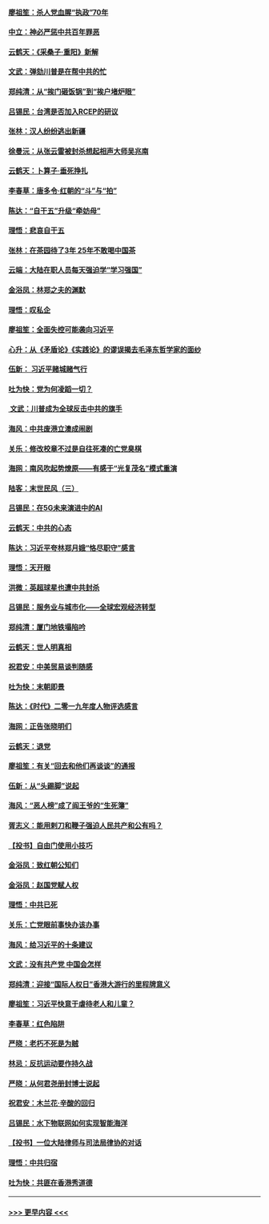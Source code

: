 #### [廖祖笙：杀人党血腥“执政”70年](../pages/nsc993/n11745144.md?t=12260122) 
#### [中立：神必严惩中共百年罪恶](../pages/nsc993/n11744970.md?t=12260122) 
#### [云鹤天：《采桑子‧重阳》新解](../pages/nsc993/n11744948.md?t=12260122) 
#### [文武：弹劾川普是在帮中共的忙](../pages/nsc993/n11744758.md?t=12260122) 
#### [郑纯清：从“挨门砸饭锅”到“挨户堵炉眼”](../pages/nsc993/n11744745.md?t=12260122) 
#### [吕锡民：台湾是否加入RCEP的研议](../pages/nsc993/n11744701.md?t=12260122) 
#### [张林：汉人纷纷逃出新疆](../pages/nsc993/n11743530.md?t=12260122) 
#### [徐曼沅：从张云雷被封杀想起相声大师吴兆南](../pages/nsc993/n11741816.md?t=12260122) 
#### [云鹤天：卜算子‧垂死挣扎](../pages/nsc993/n11739956.md?t=12260122) 
#### [李春草：唐多令‧红朝的“斗”与“拍”](../pages/nsc993/n11739830.md?t=12260122) 
#### [陈达：“自干五”升级“牵妨母”](../pages/nsc993/n11739724.md?t=12260122) 
#### [理悟：悲哀自干五](../pages/nsc993/n11739547.md?t=12260122) 
#### [张林：在茶园待了3年 25年不敢喝中国茶](../pages/nsc993/n11739240.md?t=12260122) 
#### [云端：大陆在职人员每天强迫学“学习强国”](../pages/nsc993/n11738735.md?t=12260122) 
#### [金浴凤：林郑之夫的渊默](../pages/nsc993/n11737735.md?t=12260122) 
#### [理悟：叹私企](../pages/nsc993/n11737715.md?t=12260122) 
#### [廖祖笙：全面失控可能袭向习近平](../pages/nsc993/n11737704.md?t=12260122) 
#### [心升：从《矛盾论》《实践论》的谬误揭去毛泽东哲学家的面纱](../pages/nsc993/n11736962.md?t=12260122) 
#### [伍新： 习近平赌城赌气行](../pages/nsc993/n11736929.md?t=12260122) 
#### [吐为快：党为何凌蹈一切？](../pages/nsc993/n11736915.md?t=12260122) 
#### [ 文武：川普成为全球反击中共的旗手](../pages/nsc993/n11736882.md?t=12260122) 
#### [海风：中共废港立澳成闹剧](../pages/nsc993/n11735857.md?t=12260122) 
#### [关乐：修改校章不过是自往死凑的亡党臭棋](../pages/nsc993/n11735097.md?t=12260122) 
#### [海网：南风吹起势燎原——有感于“光复茂名”模式重演](../pages/nsc993/n11732308.md?t=12260122) 
#### [陆客：末世民风（三）](../pages/nsc993/n11732211.md?t=12260122) 
#### [吕锡民：在5G未来演进中的AI](../pages/nsc993/n11730010.md?t=12260122) 
#### [云鹤天：中共的心态](../pages/nsc993/n11729906.md?t=12260122) 
#### [陈达：习近平夸林郑月娥“恪尽职守”感言](../pages/nsc993/n11729881.md?t=12260122) 
#### [理悟：天开眼](../pages/nsc993/n11729699.md?t=12260122) 
#### [洪微：英超球星也遭中共封杀](../pages/nsc993/n11727243.md?t=12260122) 
#### [吕锡民：服务业与城市化——全球宏观经济转型](../pages/nsc993/n11725845.md?t=12260122) 
#### [郑纯清：厦门地铁塌陷吟](../pages/nsc993/n11725813.md?t=12260122) 
#### [云鹤天：世人明真相](../pages/nsc993/n11725621.md?t=12260122) 
#### [祝君安：中美贸易谈判随感](../pages/nsc993/n11725609.md?t=12260122) 
#### [吐为快：末朝即景](../pages/nsc993/n11723365.md?t=12260122) 
#### [陈达：《时代》二零一九年度人物评选感言](../pages/nsc993/n11723337.md?t=12260122) 
#### [海网：正告张晓明们](../pages/nsc993/n11723228.md?t=12260122) 
#### [云鹤天：退党](../pages/nsc993/n11723056.md?t=12260122) 
#### [廖祖笙：有关“回去和他们再谈谈”的通报](../pages/nsc993/n11722442.md?t=12260122) 
#### [伍新：从“头踢脚”说起](../pages/nsc993/n11722429.md?t=12260122) 
#### [海风：“恶人榜”成了阎王爷的“生死簿”](../pages/nsc993/n11722272.md?t=12260122) 
#### [胥志义：能用剌刀和鞭子强迫人民共产和公有吗？](../pages/nsc993/n11720569.md?t=12260122) 
#### [【投书】自由门使用小技巧](../pages/nsc993/n11720180.md?t=12260122) 
#### [金浴凤：致红朝公知们](../pages/nsc993/n11720563.md?t=12260122) 
#### [金浴凤：赵国党赋人权](../pages/nsc993/n11720533.md?t=12260122) 
#### [理悟：中共已死](../pages/nsc993/n11720233.md?t=12260122) 
#### [关乐：亡党眼前事快办该办事](../pages/nsc993/n11719160.md?t=12260122) 
#### [海风：给习近平的十条建议](../pages/nsc993/n11717616.md?t=12260122) 
#### [文武：没有共产党 中国会怎样](../pages/nsc993/n11717584.md?t=12260122) 
#### [郑纯清：迎接“国际人权日”香港大游行的里程牌意义](../pages/nsc993/n11717417.md?t=12260122) 
#### [廖祖笙：习近平快意于虐待老人和儿童？](../pages/nsc993/n11715313.md?t=12260122) 
#### [李春草：红色陷阱](../pages/nsc993/n11715029.md?t=12260122) 
#### [严晓：老朽不死是为贼](../pages/nsc993/n11712910.md?t=12260122) 
#### [林忌：反抗运动要作持久战](../pages/nsc993/n11712623.md?t=12260122) 
#### [严晓：从何君尧册封博士说起](../pages/nsc993/n11712465.md?t=12260122) 
#### [祝君安：木兰花·辛酸的回归](../pages/nsc993/n11712381.md?t=12260122) 
#### [吕锡民：水下物联网如何实现智能海洋](../pages/nsc993/n11711158.md?t=12260122) 
#### [【投书】一位大陆律师与司法局律协的对话](../pages/nsc993/n11709675.md?t=12260122) 
#### [理悟：中共归宿](../pages/nsc993/n11710059.md?t=12260122) 
#### [吐为快：共匪在香港秀道德](../pages/nsc993/n11709979.md?t=12260122) 

----
#### [ >>> 更早内容 <<< ](../indexes/nsc993-earlier.md)
